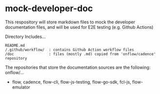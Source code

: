 # mock-developer-doc
This respository will store markdown files to mock the developer documentation files, and will be used for E2E testing (e.g. Github Actions)

Directory Includes...
```
README.md
/.github/workflow/  : contains Github Action workflow files
/doc                : files (mostly .md) copied from 'onflow/cadence' repository
```
The repositories that store the documentation sources are the following: onflow/...
* flow, cadence, flow-cli, flow-js-testing, flow-go-sdk, fcl-js, flow-emulator
